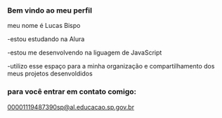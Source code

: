 ### Bem vindo ao meu perfil 

meu nome é Lucas Bispo

-estou estudando na Alura

-estou me desenvolvendo na liguagem de JavaScript

-utilizo esse espaço para a minha organização e compartilhamento dos meus projetos desenvoldidos


### para você entrar em contato comigo:

00001119487390sp@al.educacao.sp.gov.br
